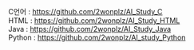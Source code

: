 C언어 : https://github.com/2wonplz/AI_Study_C  
HTML : https://github.com/2wonplz/AI_Study_HTML  
Java : https://github.com/2wonplz/AI_Study_Java  
Python : https://github.com/2wonplz/AI_study_Python  
